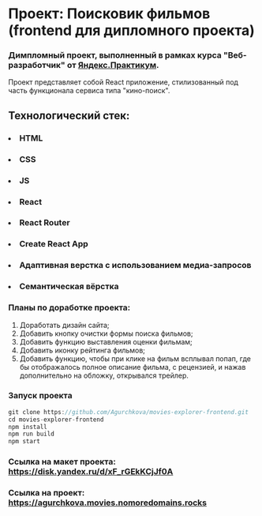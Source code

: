 # Проект: Поисковик фильмов (frontend для дипломного проекта)

### Димпломный проект,  выполненный в рамках курса "Веб-разработчик" от <a href="https://practicum.yandex.ru/">Яндекс.Практикум</a>. 
Проект представляет собой React приложение, стилизованный под часть функционала сервиса типа "кино-поиск".

## Технологический стек:
### <li>HTML</li>
### <li>CSS</li>
### <li>JS</li>
### <li>React</li>
### <li>React Router</li>
### <li>Create React App</li>
### <li>Адаптивная верстка с использованием медиа-запросов</li>
### <li>Семантическая вёрстка</li>

### Планы по доработке проекта:
1. Доработать дизайн сайта;
2. Добавить кнопку очистки формы поиска фильмов;
3. Добавить функцию выставления оценки фильмам;
4. Добавить иконку рейтинга фильмов;
5. Добавить функцию, чтобы при клике на фильм всплывал попап, где бы отображалось полное описание фильма, с рецензией,
и нажав дополнительно на обложку, открывался трейлер.

### Запуск проекта

```ts
git clone https://github.com/Agurchkova/movies-explorer-frontend.git
cd movies-explorer-frontend
npm install
npm run build 
npm start
```

### Ссылка на макет проекта: https://disk.yandex.ru/d/xF_rGEkKCjJf0A
### Ссылка на проект: https://agurchkova.movies.nomoredomains.rocks


